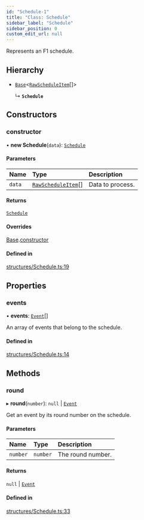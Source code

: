 ```yaml
---
id: "Schedule-1"
title: "Class: Schedule"
sidebar_label: "Schedule"
sidebar_position: 0
custom_edit_url: null
---
```


Represents an F1 schedule.

## Hierarchy

- [`Base`](Base.md)\<[`RawScheduleItem`](../interfaces/RawScheduleItem.md)[]\>

  ↳ **`Schedule`**

## Constructors

### constructor

• **new Schedule**(`data`): [`Schedule`](Schedule-1.md)

#### Parameters

| Name | Type | Description |
| :------ | :------ | :------ |
| `data` | [`RawScheduleItem`](../interfaces/RawScheduleItem.md)[] | Data to process. |

#### Returns

[`Schedule`](Schedule-1.md)

#### Overrides

[Base](Base.md).[constructor](Base.md#constructor)

#### Defined in

[structures/Schedule.ts:19](https://github.com/marinofranz/f1-api-client/blob/main/src/structures/Schedule.ts#L19)

## Properties

### events

• **events**: [`Event`](Event.md)[]

An array of events that belong to the schedule.

#### Defined in

[structures/Schedule.ts:14](https://github.com/marinofranz/f1-api-client/blob/main/src/structures/Schedule.ts#L14)

## Methods

### round

▸ **round**(`number`): ``null`` \| [`Event`](Event.md)

Get an event by its round number on the schedule.

#### Parameters

| Name | Type | Description |
| :------ | :------ | :------ |
| `number` | `number` | The round number. |

#### Returns

``null`` \| [`Event`](Event.md)

#### Defined in

[structures/Schedule.ts:33](https://github.com/marinofranz/f1-api-client/blob/main/src/structures/Schedule.ts#L33)
